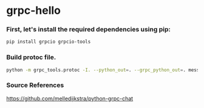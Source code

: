 # grpc-hello

### First, let's install the required dependencies using pip:
```bash
pip install grpcio grpcio-tools
```

### Build protoc file.
```bash
python -m grpc_tools.protoc -I. --python_out=. --grpc_python_out=. messages.proto
```

### Source References
https://github.com/melledijkstra/python-grpc-chat